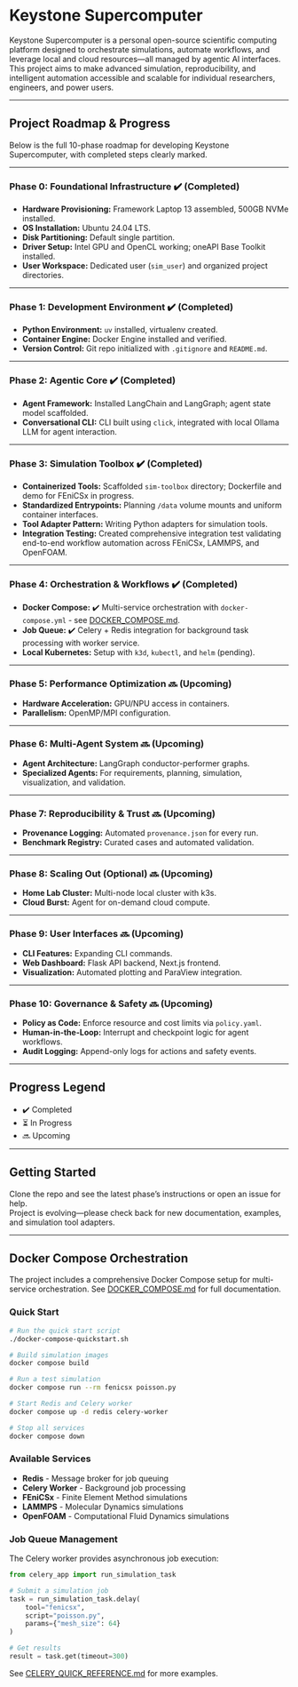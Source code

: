 # Keystone Supercomputer

Keystone Supercomputer is a personal open-source scientific computing platform designed to orchestrate simulations, automate workflows, and leverage local and cloud resources—all managed by agentic AI interfaces. This project aims to make advanced simulation, reproducibility, and intelligent automation accessible and scalable for individual researchers, engineers, and power users.

---

## Project Roadmap & Progress

Below is the full 10-phase roadmap for developing Keystone Supercomputer, with completed steps clearly marked.

---

### **Phase 0: Foundational Infrastructure** ✔️ **(Completed)**
- **Hardware Provisioning:** Framework Laptop 13 assembled, 500GB NVMe installed.
- **OS Installation:** Ubuntu 24.04 LTS.
- **Disk Partitioning:** Default single partition.
- **Driver Setup:** Intel GPU and OpenCL working; oneAPI Base Toolkit installed.
- **User Workspace:** Dedicated user (`sim_user`) and organized project directories.

---

### **Phase 1: Development Environment** ✔️ **(Completed)**
- **Python Environment:** `uv` installed, virtualenv created.
- **Container Engine:** Docker Engine installed and verified.
- **Version Control:** Git repo initialized with `.gitignore` and `README.md`.

---

### **Phase 2: Agentic Core** ✔️ **(Completed)**
- **Agent Framework:** Installed LangChain and LangGraph; agent state model scaffolded.
- **Conversational CLI:** CLI built using `click`, integrated with local Ollama LLM for agent interaction.

---

### **Phase 3: Simulation Toolbox** ✔️ **(Completed)**
- **Containerized Tools:** Scaffolded `sim-toolbox` directory; Dockerfile and demo for FEniCSx in progress.
- **Standardized Entrypoints:** Planning `/data` volume mounts and uniform container interfaces.
- **Tool Adapter Pattern:** Writing Python adapters for simulation tools.
- **Integration Testing:** Created comprehensive integration test validating end-to-end workflow automation across FEniCSx, LAMMPS, and OpenFOAM.

---

### **Phase 4: Orchestration & Workflows** ✔️ **(Completed)**
- **Docker Compose:** ✔️ Multi-service orchestration with `docker-compose.yml` - see [DOCKER_COMPOSE.md](DOCKER_COMPOSE.md).
- **Job Queue:** ✔️ Celery + Redis integration for background task processing with worker service.
- **Local Kubernetes:** Setup with `k3d`, `kubectl`, and `helm` (pending).

---

### **Phase 5: Performance Optimization** 🔜 **(Upcoming)**
- **Hardware Acceleration:** GPU/NPU access in containers.
- **Parallelism:** OpenMP/MPI configuration.

---

### **Phase 6: Multi-Agent System** 🔜 **(Upcoming)**
- **Agent Architecture:** LangGraph conductor-performer graphs.
- **Specialized Agents:** For requirements, planning, simulation, visualization, and validation.

---

### **Phase 7: Reproducibility & Trust** 🔜 **(Upcoming)**
- **Provenance Logging:** Automated `provenance.json` for every run.
- **Benchmark Registry:** Curated cases and automated validation.

---

### **Phase 8: Scaling Out (Optional)** 🔜 **(Upcoming)**
- **Home Lab Cluster:** Multi-node local cluster with k3s.
- **Cloud Burst:** Agent for on-demand cloud compute.

---

### **Phase 9: User Interfaces** 🔜 **(Upcoming)**
- **CLI Features:** Expanding CLI commands.
- **Web Dashboard:** Flask API backend, Next.js frontend.
- **Visualization:** Automated plotting and ParaView integration.

---

### **Phase 10: Governance & Safety** 🔜 **(Upcoming)**
- **Policy as Code:** Enforce resource and cost limits via `policy.yaml`.
- **Human-in-the-Loop:** Interrupt and checkpoint logic for agent workflows.
- **Audit Logging:** Append-only logs for actions and safety events.

---

## Progress Legend

- ✔️ Completed
- ⏳ In Progress
- 🔜 Upcoming

---

## Getting Started

Clone the repo and see the latest phase’s instructions or open an issue for help.  
Project is evolving—please check back for new documentation, examples, and simulation tool adapters.

---

## Docker Compose Orchestration

The project includes a comprehensive Docker Compose setup for multi-service orchestration. See [DOCKER_COMPOSE.md](DOCKER_COMPOSE.md) for full documentation.

### Quick Start

```bash
# Run the quick start script
./docker-compose-quickstart.sh

# Build simulation images
docker compose build

# Run a test simulation
docker compose run --rm fenicsx poisson.py

# Start Redis and Celery worker
docker compose up -d redis celery-worker

# Stop all services
docker compose down
```

### Available Services

- **Redis** - Message broker for job queuing
- **Celery Worker** - Background job processing
- **FEniCSx** - Finite Element Method simulations
- **LAMMPS** - Molecular Dynamics simulations
- **OpenFOAM** - Computational Fluid Dynamics simulations

### Job Queue Management

The Celery worker provides asynchronous job execution:

```python
from celery_app import run_simulation_task

# Submit a simulation job
task = run_simulation_task.delay(
    tool="fenicsx",
    script="poisson.py",
    params={"mesh_size": 64}
)

# Get results
result = task.get(timeout=300)
```

See [CELERY_QUICK_REFERENCE.md](CELERY_QUICK_REFERENCE.md) for more examples.


